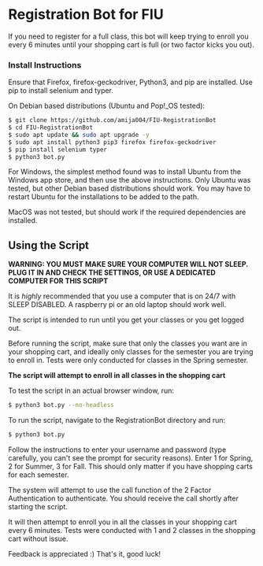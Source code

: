 # Registration Bot for FIU

If you need to register for a full class, this bot will keep trying to enroll you every 6 minutes until your shopping cart is full (or two factor kicks you out).

### Install Instructions

Ensure that Firefox, firefox-geckodriver, Python3, and pip are installed. Use pip to install selenium and typer.

On Debian based distributions (Ubuntu and Pop!_OS tested):

```bash
$ git clone https://github.com/amija004/FIU-RegistrationBot
$ cd FIU-RegistrationBot
$ sudo apt update && sudo apt upgrade -y
$ sudo apt install python3 pip3 firefox firefox-geckodriver
$ pip install selenium typer
$ python3 bot.py
```
For Windows, the simplest method found was to install Ubuntu from the Windows app store, and then use the above instructions. Only Ubuntu was tested, but other Debian based distributions should work. You may have to restart Ubuntu for the installations to be added to the path.

MacOS was not tested, but should work if the required dependencies are installed.

## Using the Script

**WARNING: YOU MUST MAKE SURE YOUR COMPUTER WILL NOT SLEEP.  PLUG IT IN AND CHECK THE SETTINGS, OR USE A DEDICATED COMPUTER FOR THIS SCRIPT**

It is *highly* recommended that you use a computer that is on 24/7 with SLEEP DISABLED. A raspberry pi or an old laptop should work well.

The script is intended to run until you get your classes or you get logged out.

Before running the script, make sure that only the classes you want are in your shopping cart, and ideally only classes for the semester you are trying to enroll in. Tests were only conducted for classes in the Spring semester.

**The script will attempt to enroll in all classes in the shopping cart**

To test the script in an actual browser window, run:

```bash
$ python3 bot.py --no-headless
```

To run the script, navigate to the RegistrationBot directory and run:

```bash
$ python3 bot.py
```

Follow the instructions to enter your username and password (type carefully, you can't see the prompt for security reasons).
Enter 1 for Spring, 2 for Summer, 3 for Fall. This should only matter if you have shopping carts for each semester.

The system will attempt to use the call function of the 2 Factor Authentication to authenticate. You should receive the call shortly after starting the script.

It will then attempt to enroll you in all the classes in your shopping cart every 6 minutes. Tests were conducted with 1 and 2 classes in the shopping cart without issue.

Feedback is appreciated :)
That's it, good luck! 
